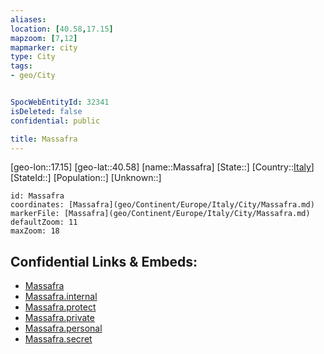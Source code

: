 ```yaml
---
aliases: 
location: [40.58,17.15]
mapzoom: [7,12] 
mapmarker: city 
type: City
tags:
- geo/City


SpocWebEntityId: 32341
isDeleted: false
confidential: public

title: Massafra
---
```

[geo-lon::17.15]
[geo-lat::40.58]
[name::Massafra]
[State::]
[Country::[Italy](geo/Continent/Europe/Italy.md)]
[StateId::]
[Population::]
[Unknown::]


```leaflet
id: Massafra
coordinates: [Massafra](geo/Continent/Europe/Italy/City/Massafra.md)
markerFile: [Massafra](geo/Continent/Europe/Italy/City/Massafra.md)
defaultZoom: 11 
maxZoom: 18
```


## Confidential Links & Embeds: 
- [Massafra](../../../../../../_public/geo/Continent/Europe/Italy/City/Massafra.md) 
- [Massafra.internal](../../../../../../_internal/geo/Continent/Europe/Italy/City/Massafra.internal.md) 
- [Massafra.protect](../../../../../../_protect/geo/Continent/Europe/Italy/City/Massafra.protect.md) 
- [Massafra.private](../../../../../../_private/geo/Continent/Europe/Italy/City/Massafra.private.md) 
- [Massafra.personal](../../../../../../_personal/geo/Continent/Europe/Italy/City/Massafra.personal.md) 
- [Massafra.secret](../../../../../../_secret/geo/Continent/Europe/Italy/City/Massafra.secret.md) 
